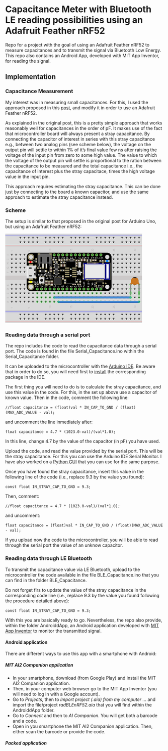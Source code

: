 # Capacitance Meter with Bluetooth LE reading possibilities using an Adafruit Feather nRF52

Repo for a project with the goal of using an Adafruit Feather nRF52 to measure capacitances and to transmit the signal via Bluetooth Low Energy.
This repo also contains an Android App, developed with MIT App Inventor, for reading the signal.

## Implementation

### Capacitance Measurement

My interest was in measuring small capacitances.
For this, I used the approach proposed in this [post](https://wordpress.codewrite.co.uk/pic/2014/01/21/cap-meter-with-arduino-uno/), 
and modify it in order to use an Adafruit Feather nRF52.

As explained in the original post, this is a pretty simple approach that works reasonably well for capacitances in the order of pF.
It makes use of the fact that microcontroller board will always present a stray capacitance.
By connecting the capacitor of interest in series with this stray capacitance e.g., between two analog pins (see scheme below), 
the voltage on the output pin will settle to within 1% of it’s final value few ns after raising the voltage of the input pin from zero to some high value. 
The value to which the voltage of the output pin will settle is proportional to the ration between the capacitance to be measured and the total capacitance i.e., the capacitance of interest plus the stray capacitace, times the high voltage value in the input pin.

This approach requires estimating the stray capacitance. This can be done just by connecting to the board a known capacitor, and use the same approach to estimate the stray capacitance instead.

### Scheme

The setup is similar to that proposed in the original post for Arduino Uno, but using an Adafruit Feather nRF52:

![scheme](AdafruitFeathernRF52CapacitanceMeter_bb.png)

### Reading data through a serial port

The repo includes the code to read the capacitance data through a serial port. The code is found in the file Serial_Capacitance.ino within the Serial_Capacitance folder.

It can be uploaded to the microcontroller with the [Arduino IDE](https://www.arduino.cc/en/Main/Software_). Be aware that in order to do so, you will need first to [install](https://learn.adafruit.com/bluefruit-nrf52-feather-learning-guide/arduino-bsp-setup) 
the corresponding package in the IDE.

The first thing you will need to do is to calculate the stray capacitance, and use this value in the code. For this, in the set up above use a capacitor of known value.
Then in the code, comment the following line:

```
//float capacitance = (float)val * IN_CAP_TO_GND / (float)(MAX_ADC_VALUE - val);
```

and uncomment the line inmediately after:

```
float capacitance = 4.7 * (1023.0-val)/(val*1.0);
```

In this line, change 4.7 by the value of the capacitor (in pF) you have used.

Upload the code, and read the value provided by the serial port. This will be the stray capacitance. For this you can use the Arduino IDE Serial Monitor. I have also worked on a [Python GUI](https://github.com/JSotres/serialReaderPython) 
that you can use for the same purpose.

Once you have found the stray capacitance, insert this value in the following line of the code (i.e., replace 9.3 by the value you found):

```
const float IN_STRAY_CAP_TO_GND = 9.3; 
```

Then, comment:

```
//float capacitance = 4.7 * (1023.0-val)/(val*1.0);
```

and uncomment:

```
float capacitance = (float)val * IN_CAP_TO_GND / (float)(MAX_ADC_VALUE - val);
```

If you upload now the code to the microcontroller, you will be able to read through the serial port the value of an unknow capacitor.

### Reading data through LE Bluetooth

To transmit the capacitance value via LE Bluetooth, upload to the microcontroller the code available in the file BLE_Capacitance.ino that you can find in the folder BLE_Capacitance.

Do not forget firs to update the value of the stray capacitance in the corresponding code line (i.e., replace 9.3 by the value you found following the procedure detailed above):

```
const float IN_STRAY_CAP_TO_GND = 9.3; 
```

With this you are basically ready to go. Nevertheless, the repo also provide, within the folder AndroiddApp, an Android application developed with [MIT App Inventor](https://appinventor.mit.edu/)
to monitor the transmitted signal. 

#### Android application

There are different ways to use this app with a smartphone with Android:

##### MIT AI2 Companion application

- In your smartphone, download (from Google Play) and install the MIT AI2 Companion application.
- Then, in your computer web browser go to the MIT App Inventor (you will need to log in with a Google account).
- Go to *Projects*, then to *Import project (.aia) from my computer ...* and import the file/project *radBLEnRF52.aia* that you will find within the AndroiddApp folder.
- Go to *Connect* and then to *AI Companion*. You will get both a barcode and a code.
- Open in you smartphone the MIT AI2 Companion application. Then, either scan the barcode or provide the code.

##### Packed application
